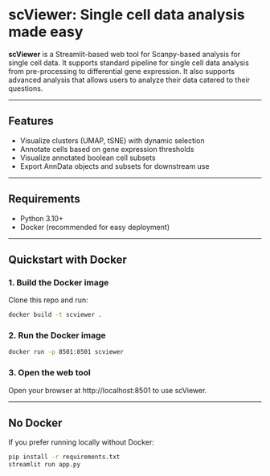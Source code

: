 # scViewer: Single cell data analysis made easy

**scViewer** is a Streamlit-based web tool for Scanpy-based analysis for single cell data. It supports standard pipeline for single cell data analysis from pre-processing to differential gene expression. It also supports advanced analysis that allows users to analyze their data catered to their questions.

---

## Features

- Visualize clusters (UMAP, tSNE) with dynamic selection  
- Annotate cells based on gene expression thresholds  
- Visualize annotated boolean cell subsets  
- Export AnnData objects and subsets for downstream use  

---

## Requirements

- Python 3.10+  
- Docker (recommended for easy deployment)  

---

## Quickstart with Docker

### 1. Build the Docker image

Clone this repo and run:

```bash
docker build -t scviewer .
```

### 2. Run the Docker image
```bash
docker run -p 8501:8501 scviewer
```
### 3. Open the web tool
Open your browser at http://localhost:8501 to use scViewer.

---

## No Docker
If you prefer running locally without Docker:
``` bash
pip install -r requirements.txt
streamlit run app.py
```






















